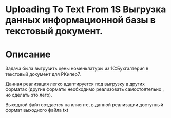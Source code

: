 # Uploading To Text From 1S Выгрузка данных информационной базы в текстовый документ.

# Описание
Задача была выгрузить цены номенклатуры из 1С:Бухгалтерия в текстовый документ для РКипер7.
   
Данная реализация легко адаптируется под выгрузку в других форматах (другие форматы необходимо реализовать самостоятельно
, но сделать это лего).
   
Выходной файл создается на клиенте, в данной реализации доступный формат выходного файла txt
